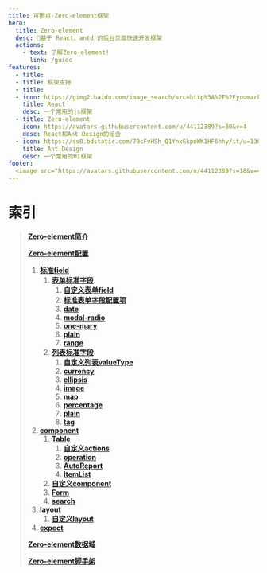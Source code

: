```yaml
---
title: 可圈点-Zero-element框架
hero:
  title: Zero-element
  desc: 📝基于 React、antd 的后台页面快速开发框架
  actions:
    - text: 了解Zero-element!
      link: /guide
features:
  - title:
  - title: 框架支持
  - title:
  - icon: https://gimg2.baidu.com/image_search/src=http%3A%2F%2Fyoomark.com%2Fsites%2Fdefault%2Ffiles%2Ffield%2Fimage%2Flogo_native.png&refer=http%3A%2F%2Fyoomark.com&app=2002&size=f9999,10000&q=a80&n=0&g=0n&fmt=jpeg?sec=1620206292&t=68bacaa6e219575ac90c76d9760adf4c
    title: React
    desc: 一个常用的js框架
  - title: Zero-element
    icon: https://avatars.githubusercontent.com/u/44112389?s=30&v=4
    desc: React和Ant Design的组合
  - icon: https://ss0.bdstatic.com/70cFvHSh_Q1YnxGkpoWK1HF6hhy/it/u=1386406274,2652719356&fm=26&gp=0.jpg
    title: Ant Design
    desc: 一个常用的UI框架
footer:
  <image src="https://avatars.githubusercontent.com/u/44112389?s=18&v=4">可圈点科技有限公司</image> @ 2021 Zero-element 操作手册
---
```

# 索引
> **[Zero-element简介](/guide)**
>
> **[Zero-element配置](/ZEleconfig)**
>
> 1. **[标准field](/ZEleconfig/标准field)**
>    1. **[表单标准字段](/ZEleconfig/标准field/form-field)** 
>       1. **[自定义表单field](/ZEleconfig/标准field/form-field/自定义表单field)** 
>       2. **[标准表单字段配置项](/ZEleconfig/标准field/form-field/common)** 
>       3. **[date](/ZEleconfig/标准field/form-field/date)** 
>       4. **[modal-radio](/ZEleconfig/标准field/form-field/modal-radio)** 
>       5. **[one-mary](/ZEleconfig/标准field/form-field/one-mary)** 
>       6. **[plain](/ZEleconfig/标准field/form-field/plain)**  
>       7. **[range](/ZEleconfig/标准field/form-field/range)** 
>    2. **[列表标准字段](/ZEleconfig/标准field/list-field)** 
>       1.  **[自定义列表valueType](/ZEleconfig/标准field/list-field/自定义列表value-type)** 
>       2.  **[currency](/ZEleconfig/标准field/list-field/currency)**
>       3.  **[ellipsis](/ZEleconfig/标准field/list-field/ellipsis)** 
>       4.  **[image](/ZEleconfig/标准field/list-field/image)** 
>       5.  **[map](/ZEleconfig/标准field/list-field/map)** 
>       6.  **[percentage](/ZEleconfig/标准field/list-field/percentage)** 
>       7.  **[plain](/ZEleconfig/标准field/list-field/plain)** 
>       8.  **[tag](/ZEleconfig/标准field/list-field/tag)** 
> 2. **[component](/ZEleconfig/component)** 
>    1. **[Table](/ZEleconfig/component/Table)** 
>       1. **[自定义actions](/ZEleconfig/component/Table/自定义actions)** 
>       2. **[operation](/ZEleconfig/component/Table/自定义operation)** 
>       3. **[AutoReport](/ZEleconfig/component/Table/auto-report)** 
>       4. **[ItemList](/ZEleconfig/component/Table/Item-list)** 
>    2. **[自定义component](/ZEleconfig/component/自定义component)** 
>    3. **[Form](/ZEleconfig/component/form)** 
>    4. **[search](/ZEleconfig/component/search)** 
> 3. **[layout](/ZEleconfig/layout)** 
>    1. **[自定义layout](/ZEleconfig/layout/自定义layout)** 
> 4. **[expect](/ZEleconfig/expect)**
>
> **[Zero-element数据域](/ZElenamespace)**
>
> **[Zero-element脚手架](/Code-admin)**







